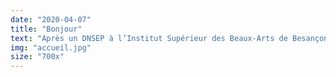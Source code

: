 ```yaml
---
date: "2020-04-07"
title: "Bonjour"
text: "Après un DNSEP à l’Institut Supérieur des Beaux-Arts de Besançon, Léonie Bruxer continue de questionner le monde qui l’entoure. Elle multiplie les déplacement et rencontres qui sont les moteurs de son travail. Par des installations mêlant dessins, sculpture et écriture, elle affirme son inclinaison pour une poésie du quotidien, spontanée, parfois drôle et souvent marquée par ses engagements politiques."
img: "accueil.jpg"
size: "700x"
---
```

